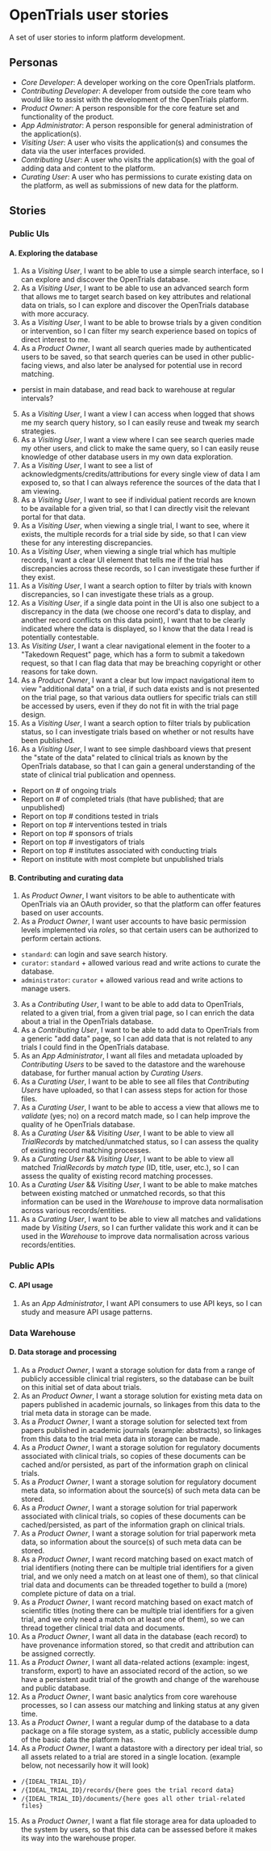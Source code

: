# OpenTrials user stories

A set of user stories to inform platform development.

## Personas

- *Core Developer*: A developer working on the core OpenTrials platform.
- *Contributing Developer*: A developer from outside the core team who would like to assist with the development of the OpenTrials platform.
- *Product Owner*: A person responsible for the core feature set and functionality of the product.
- *App Administrator*: A person responsible for general administration of the application(s).
- *Visiting User*: A user who visits the application(s) and consumes the data via the user interfaces provided.
- *Contributing User*: A user who visits the application(s) with the goal of adding data and content to the platform.
- *Curating User*: A user who has permissions to curate existing data on the platform, as well as submissions of new data for the platform.

## Stories

### Public UIs

#### A. Exploring the database

1. As a *Visiting User*, I want to be able to use a simple search interface, so I can explore and discover the OpenTrials database.
2. As a *Visiting User*, I want to be able to use an advanced search form that allows me to target search based on key attributes and relational data on trials, so I can explore and discover the OpenTrials database with more accuracy.
3. As a *Visiting User*, I want to be able to browse trials by a given condition or intervention, so I can filter my search experience based on topics of direct interest to me.
4. As a *Product Owner*, I want all search queries made by authenticated users to be saved, so that search queries can be used in other public-facing views, and also later be analysed for potential use in record matching.
  - persist in main database, and read back to warehouse at regular intervals?
5. As a *Visiting User*, I want a view I can access when logged that shows me my search query history, so I can easily reuse and tweak my search strategies.
6. As a *Visiting User*, I want a view where I can see search queries made my other users, and click to make the same query, so I can easily reuse knowledge of other database users in my own data exploration.
7. As a *Visiting User*, I want to see a list of acknowledgments/credits/attributions for every single view of data I am exposed to, so that I can always reference the sources of the data that I am viewing.
8. As a *Visiting User*, I want to see if individual patient records are known to be available for a given trial, so that I can directly visit the relevant portal for that data.
9. As a *Visiting User*, when viewing a single trial, I want to see, where it exists, the multiple records for a trial side by side, so that I can view these for any interesting discrepancies.
10. As a *Visiting User*, when viewing a single trial which has multiple records, I want a clear UI element that tells me if the trial has discrepancies across these records, so I can investigate these further if they exist.
11. As a *Visiting User*, I want a search option to filter by trials with known discrepancies, so I can investigate these trials as a group.
12. As a *Visiting User*, if a single data point in the UI is also one subject to a discrepancy in the data (we choose one record's data to display, and another record conflicts on this data point), I want that to be clearly indicated where the data is displayed, so I know that the data I read is potentially contestable.
13. As  *Visiting User*, I want a clear navigational element in the footer to a "Takedown Request" page, which has a form to submit a takedown request, so that I can flag data that may be breaching copyright or other reasons for take down.
14. As a *Product Owner*, I want a clear but low impact navigational item to view "additional data" on a trial, if such data exists and is not presented on the trial page, so that various data outliers for specific trials can still be accessed by users, even if they do not fit in with the trial page design.
15. As a *Visiting User*, I want a search option to filter trials by publication status, so I can investigate trials based on whether or not results have been published.
16. As a *Visiting User*, I want to see simple dashboard views that present the "state of the data" related to clinical trials as known by the OpenTrials database, so that I can gain a general understanding of the state of clinical trial publication and openness.
  - Report on # of ongoing trials
  - Report on # of completed trials (that have published; that are unpublished)
  - Report on top # conditions tested in trials
  - Report on top # interventions tested in trials
  - Report on top # sponsors of trials
  - Report on top # investigators of trials
  - Report on top # institutes associated with conducting trials
  - Report on institute with most complete but unpublished trials

#### B. Contributing and curating data

1. As *Product Owner*, I want visitors to be able to authenticate with OpenTrials via an OAuth provider, so that the platform can offer features based on user accounts.
2. As a *Product Owner*, I want user accounts to have basic permission levels implemented via *roles*, so that certain users can be authorized to perform certain actions.
  - `standard`: can login and save search history.
  - `curator`: `standard` + allowed various read and write actions to curate the database.
  - `administrator`: `curator` + allowed various read and write actions to manage users.
3. As a *Contributing User*, I want to be able to add data to OpenTrials, related to a given trial, from a given trial page, so I can enrich the data about a trial in the OpenTrials database.
4. As a *Contributing User*, I want to be able to add data to OpenTrials from a generic "add data" page, so I can add data that is not related to any trials I could find in the OpenTrials database.
5. As an *App Administrator*, I want all files and metadata uploaded by *Contributing Users* to be saved to the datastore and the warehouse database, for further manual action by *Curating Users*.
6. As a *Curating User*, I want to be able to see all files that *Contributing Users* have uploaded, so that I can assess steps for action for those files.
7. As a *Curating User*, I want to be able to access a view that allows me to *validate* (yes; no) on a record match made, so I can help improve the quality of he OpenTrials database.
8. As a *Curating User* && *Visiting User*, I want to be able to view all *TrialRecords* by matched/unmatched status, so I can assess the quality of existing record matching processes.
9. As a *Curating User* && *Visiting User*, I want to be able to view all matched *TrialRecords* by *match type* (ID, title, user, etc.), so I can assess the quality of existing record matching processes.
10. As a *Curating User* && *Visiting User*, I want to be able to make matches between existing matched or unmatched records, so that this information can be used in the *Warehouse* to improve data normalisation across various records/entities.
11. As a *Curating User*, I want to be able to view all matches and validations made by *Visiting Users*, so I can further validate this work and it can be used in the *Warehouse* to improve data normalisation across various records/entities.

### Public APIs

#### C. API usage

1. As an *App Administrator*, I want API consumers to use API keys, so I can study and measure API usage patterns.

### Data Warehouse

#### D. Data storage and processing

1. As a *Product Owner*, I want a storage solution for data from a range of publicly accessible clinical trial registers, so the database can be built on this initial set of data about trials.
2. As an *Product Owner*, I want a storage solution for existing meta data on papers published in academic journals, so linkages from this data to the trial meta data in storage can be made.
3. As a *Product Owner*, I want a storage solution for selected text from papers published in academic journals (example: abstracts), so linkages from this data to the trial meta data in storage can be made.
4. As a *Product Owner*, I want a storage solution for regulatory documents associated with clinical trials, so copies of these documents can be cached and/or persisted, as part of the information graph on clinical trials.
5. As a *Product Owner*, I want a storage solution for regulatory document meta data, so information about the source(s) of such meta data can be stored.
6. As a *Product Owner*, I want a storage solution for trial paperwork associated with clinical trials, so copies of these documents can be cached/persisted, as part of the information graph on clinical trials.
7. As a *Product Owner*, I want a storage solution for trial paperwork meta data, so information about the source(s) of such meta data can be stored.
8. As a *Product Owner*, I want record matching based on exact match of trial identifiers (noting there can be multiple trial identifiers for a given trial, and we only need a match on at least one of them), so that clinical trial data and documents can be threaded together to build a (more) complete picture of data on a trial.
9. As a *Product Owner*, I want record matching based on exact match of scientific titles (noting there can be multiple trial identifiers for a given trial, and we only need a match on at least one of them), so we can thread together clinical trial data and documents.
10. As a *Product Owner*, I want all data in the database (each record) to have provenance information stored, so that credit and attribution can be assigned correctly.
11. As a *Product Owner*, I want all data-related actions (example: ingest, transform, export) to have an associated record of the action, so we have a persistent audit trial of the growth and change of the warehouse and public database.
12. As a *Product Owner*, I want basic analytics from core warehouse processes, so I can assess our matching and linking status at any given time.
13. As a *Product Owner*, I want a regular dump of the database to a data package on a file storage system, as a static, publicly accessible dump of the basic data the platform has.
14. As a *Product Owner*, I want a datastore with a directory per ideal trial, so all assets related to a trial are stored in a single location. (example below, not necessarily how it will look)
  - `/{IDEAL_TRIAL_ID}/`
  - `/{IDEAL_TRIAL_ID}/records/{here goes the trial record data}`
  - `/{IDEAL_TRIAL_ID}/documents/{here goes all other trial-related files}`
15. As a *Product Owner*, I want a flat file storage area for data uploaded to the system by users, so that this data can be assessed before it makes its way into the warehouse proper.

